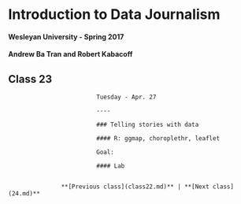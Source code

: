 # Introduction to Data Journalism
  
  #### Wesleyan University - Spring 2017
  
  **Andrew Ba Tran and Robert Kabacoff**
  
  ## Class 23
                             Tuesday - Apr. 27
                             
                             ----
                             
                             ### Telling stories with data
                             
                             #### R: ggmap, choroplethr, leaflet
                             
                             Goal: 
                             
                             #### Lab
                             
                   
                   **[Previous class](class22.md)** | **[Next class](24.md)**
